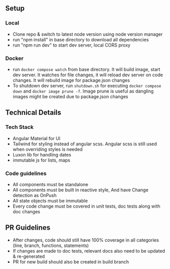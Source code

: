 ## Setup

### Local
- Clone repo & switch to latest node version using node version manager
- run "npm install" in base directory to download all dependencies
- run "npm run dev" to start dev server, local CORS proxy

### Docker
- run ```docker compose watch``` from base directory. It will build image, start dev server. It watches for file changes, it will reload dev server on code changes.
It will rebuild image for package.json changes
- To shutdown dev server, run ```shutdown.sh``` for executing ```docker compose down``` and ```docker image prune -f```. Image prune is useful as dangling images might be created due to package.json changes

## Technical Details

### Tech Stack
- Angular Material for UI
- Tailwind for styling instead of angular scss. Angular scss is still used when overriding styles is needed
- Luxon lib for handling dates
- immutable js for lists, maps

### Code guidelines
- All components must be standalone
- All components must be built in reactive style, And have Change detection as OnPush
- All state objects must be immutable
- Every code change must be covered in unit tests, doc tests along with doc changes

## PR Guidelines
- After changes, code should still have 100% coverage in all categories (line, branch, functions, statements)
- If changes are made to doc tests, relevant docs also need to be updated & re-generated
- PR for new build should also be created in build branch